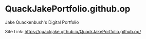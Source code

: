 # QuackJakePortfolio.github.op
Jake Quackenbush's Digital Portfolio

Site Link: https://quackjake.github.io/QuackJakePortfolio.github.op/
